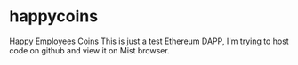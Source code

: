 # happycoins
Happy Employees Coins
This is just a test Ethereum DAPP, I'm trying to host code on github and view it on Mist browser. 
